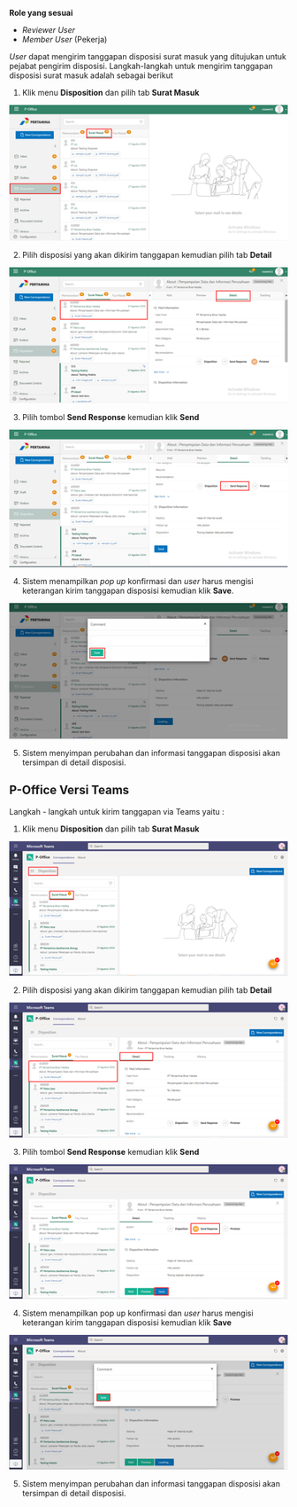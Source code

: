 **Role yang sesuai**

- *Reviewer User*
- *Member User* (Pekerja)

 _User_ dapat mengirim tanggapan disposisi surat masuk yang ditujukan untuk pejabat pengirim disposisi. Langkah-langkah untuk mengirim tanggapan disposisi surat masuk adalah sebagai berikut


1.    Klik menu **Disposition** dan pilih tab **Surat Masuk**

![gambar](SuratMasuk/SM_Web/SM48.png)

2.    Pilih disposisi yang akan dikirim tanggapan kemudian pilih tab **Detail**

![gambar](SuratMasuk/SM_Web/SM49.png)

3.    Pilih tombol **Send Response** kemudian klik **Send**

![gambar](SuratMasuk/SM_Web/SM50.png)

4.    Sistem menampilkan _pop up_ konfirmasi dan _user_ harus mengisi keterangan kirim tanggapan disposisi kemudian klik **Save**.

![gambar](SuratMasuk/SM_Web/SM51.png)

5.    Sistem menyimpan perubahan dan informasi tanggapan disposisi akan tersimpan di detail disposisi.


## **P-Office Versi Teams**

Langkah - langkah untuk kirim tanggapan via Teams yaitu :

1.    Klik menu **Disposition** dan pilih tab **Surat Masuk**

![gambar](SuratMasuk/SM_Teams/SM53.png)

2.    Pilih disposisi yang akan dikirim tanggapan kemudian pilih tab **Detail**

![gambar](SuratMasuk/SM_Teams/SM54.png)

3.    Pilih tombol **Send Response** kemudian klik **Send**

![gambar](SuratMasuk/SM_Teams/SM55.png)

4.    Sistem menampilkan pop up konfirmasi dan _user_ harus mengisi keterangan kirim tanggapan disposisi kemudian klik **Save**

![gambar](SuratMasuk/SM_Teams/SM56.png)

5.    Sistem menyimpan perubahan dan informasi tanggapan disposisi akan tersimpan di detail disposisi.